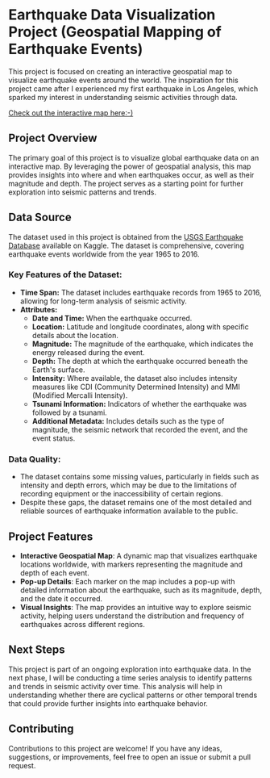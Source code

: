 # Earthquake Data Visualization Project (Geospatial Mapping of Earthquake Events)


This project is focused on creating an interactive geospatial map to visualize earthquake events around the world. The inspiration for this project came after I experienced my first earthquake in Los Angeles, which sparked my interest in understanding seismic activities through data.

[Check out the interactive map here:-)](https://annalzrv.github.io/earthquake_map.html)

## Project Overview

The primary goal of this project is to visualize global earthquake data on an interactive map. By leveraging the power of geospatial analysis, this map provides insights into where and when earthquakes occur, as well as their magnitude and depth. The project serves as a starting point for further exploration into seismic patterns and trends.

## Data Source

The dataset used in this project is obtained from the [USGS Earthquake Database](https://www.kaggle.com/datasets/usgs/earthquake-database/data) available on Kaggle. The dataset is comprehensive, covering earthquake events worldwide from the year 1965 to 2016.

### Key Features of the Dataset:
- **Time Span:** The dataset includes earthquake records from 1965 to 2016, allowing for long-term analysis of seismic activity.
- **Attributes:**
  - **Date and Time:** When the earthquake occurred.
  - **Location:** Latitude and longitude coordinates, along with specific details about the location.
  - **Magnitude:** The magnitude of the earthquake, which indicates the energy released during the event.
  - **Depth:** The depth at which the earthquake occurred beneath the Earth's surface.
  - **Intensity:** Where available, the dataset also includes intensity measures like CDI (Community Determined Intensity) and MMI (Modified Mercalli Intensity).
  - **Tsunami Information:** Indicators of whether the earthquake was followed by a tsunami.
  - **Additional Metadata:** Includes details such as the type of magnitude, the seismic network that recorded the event, and the event status.

### Data Quality:
- The dataset contains some missing values, particularly in fields such as intensity and depth errors, which may be due to the limitations of recording equipment or the inaccessibility of certain regions.
- Despite these gaps, the dataset remains one of the most detailed and reliable sources of earthquake information available to the public.

## Project Features

- **Interactive Geospatial Map**: A dynamic map that visualizes earthquake locations worldwide, with markers representing the magnitude and depth of each event.
- **Pop-up Details**: Each marker on the map includes a pop-up with detailed information about the earthquake, such as its magnitude, depth, and the date it occurred.
- **Visual Insights**: The map provides an intuitive way to explore seismic activity, helping users understand the distribution and frequency of earthquakes across different regions.

## Next Steps

This project is part of an ongoing exploration into earthquake data. In the next phase, I will be conducting a time series analysis to identify patterns and trends in seismic activity over time. This analysis will help in understanding whether there are cyclical patterns or other temporal trends that could provide further insights into earthquake behavior.

## Contributing

Contributions to this project are welcome! If you have any ideas, suggestions, or improvements, feel free to open an issue or submit a pull request.
